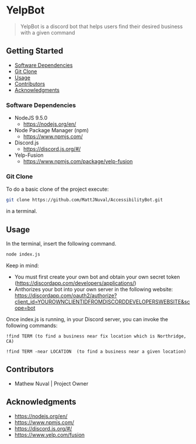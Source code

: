 # YelpBot
> YelpBot is a discord bot that helps users find their desired business with a given command 

## Getting Started

* [Software Dependencies](#Software-Dependencies)
* [Git Clone](#Git-Clone)
* [Usage](#Usage)
* [Contributors](#Contributors)
* [Acknowledgments](#Acknowledgments)

### Software Dependencies

* NodeJS 9.5.0
  * https://nodejs.org/en/
* Node Package Manager (npm)
  * https://www.npmjs.com/
* Discord.js
  * https://discord.js.org/#/
* Yelp-Fusion
  * https://www.npmjs.com/package/yelp-fusion

  
### Git Clone
To do a basic clone of the project execute:
```bash
git clone https://github.com/MattJNuval/AccessibilityBot.git
```
in a terminal.

## Usage
In the terminal, insert the following command. 
```bash
node index.js
```
Keep in mind: 
 * You must first create your own bot and obtain your own secret token (https://discordapp.com/developers/applications/)
 * Anthorizes your bot into your own server in the following website: https://discordapp.com/oauth2/authorize?client_id=YOUROWNCLIENTIDFROMDISCORDDEVELOPERSWEBSITE&scope=bot

Once index.js is running, in your Discord server, you can invoke the following commands: 

```
!find TERM (to find a business near fix location which is Northridge, CA)

!find TERM -near LOCATION  (to find a business near a given location) 
```

## Contributors
* Mathew Nuval | Project Owner

## Acknowledgments
* https://nodejs.org/en/
* https://www.npmjs.com/
* https://discord.js.org/#/
* https://www.yelp.com/fusion

